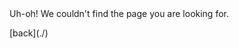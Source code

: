<div class="content404" markdown="1">
  Uh-oh! We couldn't find the page you are looking for.
  <p align="left" markdown="1">
    [back](./)
  </p>
</div>
